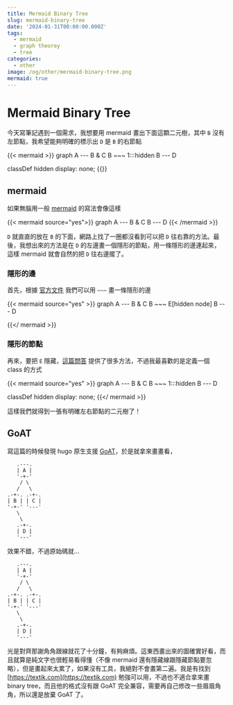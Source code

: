 ```yaml
---
title: Mermaid Binary Tree
slug: mermaid-binary-tree
date: '2024-01-31T00:00:00.000Z'
tags:
  - mermaid
  - graph theorey
  - tree
categories:
  - other
image: /og/other/mermaid-binary-tree.png
mermaid: true
---
```


# Mermaid Binary Tree

今天寫筆記遇到一個需求，我想要用 mermaid 畫出下面這顆二元樹，其中 `B` 沒有左節點，我希望能夠明確的標示出 `D` 是 `B` 的右節點

{{< mermaid >}}
graph
    A --- B & C
    B ~~~ 1:::hidden
    B --- D

classDef hidden display: none;
{{</mermaid>}}


## mermaid
如果無腦用一般 [mermaid](https://mermaid.js.org) 的寫法會像這樣

{{< mermaid source="yes">}}
graph
    A --- B & C
    B --- D
{{< /mermaid >}}

`D` 就直直的放在 `B` 的下面，網路上找了一圈都沒看到可以把 `D` 往右靠的方法。最後，我想出來的方法是在 `D` 的左邊畫一個隱形的節點，用一條隱形的邊連起來，這樣 mermaid 就會自然的把 `D` 往右邊擺了。  

### 隱形的邊
首先，根據 [官方文件](https://mermaid.js.org/syntax/flowchart.html#an-invisible-link) 我們可以用 `~~~` 畫一條隱形的邊

{{< mermaid source="yes" >}}
graph
    A --- B & C
    B ~~~ E[hidden node]
    B --- D

{{</ mermaid >}}

### 隱形的節點
再來，要把 `E` 隱藏，[這篇問答](https://stackoverflow.com/questions/50268757/draw-arrow-from-node-to-nothing) 提供了很多方法，不過我最喜歡的是定義一個 class 的方式

{{< mermaid source="yes" >}}
graph
    A --- B & C
    B ~~~ 1:::hidden
    B --- D

classDef hidden display: none;
{{</ mermaid >}}

這樣我們就得到一張有明確左右節點的二元樹了！

## GoAT

寫這篇的時候發現 hugo 原生支援 [GoAT](https://github.com/bep/goat)，於是就拿來畫畫看，

```goat
   .---.
   | A |
   '-+-'
    / \
   /   \
.-+-. .-+-.
| B | | C |
'-+-' '---'
   \
    \
   .-+-.
   | D |
   '---'
```

效果不錯，不過原始碼就...

```text
   .---.
   | A |
   '-+-'
    / \
   /   \
.-+-. .-+-.
| B | | C |
'-+-' '---'
   \
    \
   .-+-.
   | D |
   '---'
```

光是對齊那謝角角跟線就花了十分鐘，有夠麻煩。這東西畫出來的圖確實好看，而且就算是純文字也很輕易看得懂（不像 mermaid 還有隱藏線跟隱藏節點要忽略），但是畫起來太累了，如果沒有工具，我絕對不會畫第二遍。我是有找到 [https://textik.com](https://textik.com) 勉強可以用，不過也不適合拿來畫 binary tree，而且他的格式沒有跟 GoAT 完全兼容，需要再自己修改一些眉眉角角，所以還是放棄 GoAT 了。
